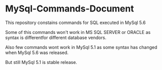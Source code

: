 MySql-Commands-Document
=======================

This repository constains commands for SQL executed in MySql 5.6

Some of this commands won't work in MS SQL SERVER or ORACLE as syntax is differentfor different database vendors.

Also few commands wont work in MySql 5.1 as some syntax has changed when MySql 5.6 was released.

But still MySql 5.1 is stable release.
